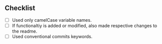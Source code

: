 ## Checklist
- [ ] Used only camelCase variable names.
- [ ] If functionaltiy is added or modified, also made respective changes to the readme.
- [ ] Used conventional commits keywords.
